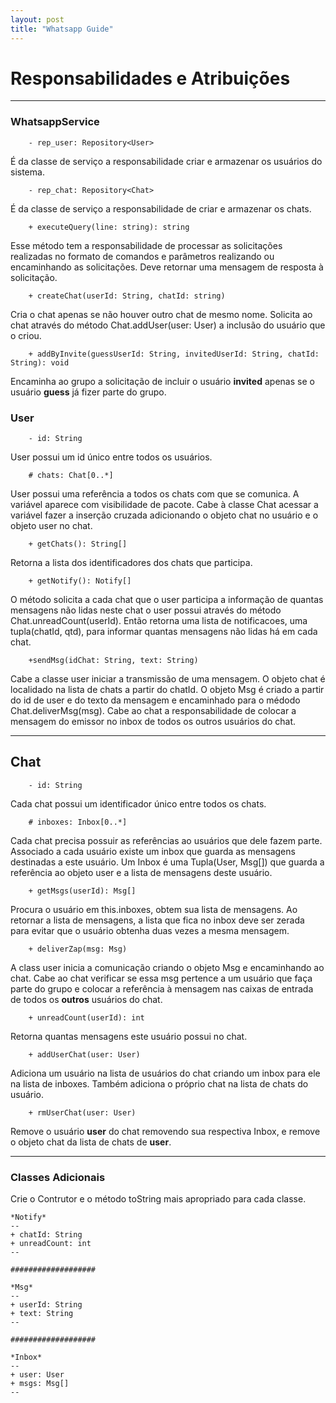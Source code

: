 ```yaml
---
layout: post
title: "Whatsapp Guide"
---
```


# Responsabilidades e Atribuições

---
### WhatsappService

        - rep_user: Repository<User>

É da classe de serviço a responsabilidade criar e armazenar os usuários do sistema.

        - rep_chat: Repository<Chat>

É da classe de serviço a responsabilidade de criar e armazenar os chats.

        + executeQuery(line: string): string

Esse método tem a responsabilidade de processar as solicitações realizadas no formato de comandos e parâmetros realizando ou encaminhando as solicitações. Deve retornar uma mensagem de resposta à solicitação.

        + createChat(userId: String, chatId: string)

Cria o chat apenas se não houver outro chat de mesmo nome. Solicita ao chat
 através do método Chat.addUser(user: User) a inclusão do usuário que o criou.

        + addByInvite(guessUserId: String, invitedUserId: String, chatId: String): void

Encaminha ao grupo a solicitação de incluir o usuário **invited** apenas se o usuário **guess** já fizer parte do grupo.

### User

        - id: String

User possui um id único entre todos os usuários.

        # chats: Chat[0..*]

User possui uma referência a todos os chats com que se comunica. A variável aparece com visibilidade de pacote. Cabe à classe Chat acessar a variável fazer a inserção cruzada adicionando o objeto chat no usuário e o objeto user no chat.

        + getChats(): String[]

Retorna a lista dos identificadores dos chats que participa.

        + getNotify(): Notify[]

O método solicita a cada chat que o user participa a informação
de quantas mensagens não lidas neste chat o user possui através do método 
Chat.unreadCount(userId).
Então retorna uma lista de notificacoes, uma tupla(chatId, qtd),
para informar quantas mensagens não lidas há em cada chat.

        +sendMsg(idChat: String, text: String)

Cabe a classe user iniciar a transmissão de uma mensagem. O objeto
chat é localidado na lista de chats a partir do chatId. O objeto Msg é
criado a partir do id de user e do texto da mensagem e encaminhado
para o médodo Chat.deliverMsg(msg). Cabe ao chat a responsabilidade
de colocar a mensagem do emissor no inbox de todos os outros usuários
do chat.


---
## Chat

        - id: String

Cada chat possui um identificador único entre todos os chats.

        # inboxes: Inbox[0..*]

Cada chat precisa possuir as referências ao usuários que dele fazem parte. Associado a cada usuário existe um inbox que guarda as mensagens destinadas a este usuário. Um Inbox é uma Tupla(User, Msg[]) que guarda a referência ao
objeto user e a lista de mensagens deste usuário.

        + getMsgs(userId): Msg[]

Procura o usuário em this.inboxes, obtem sua lista de mensagens. Ao retornar
a lista de mensagens, a lista que fica no inbox deve ser zerada para evitar 
que o usuário obtenha duas vezes a mesma mensagem.

        + deliverZap(msg: Msg)

A class user inicia a comunicação criando o objeto Msg e encaminhando ao chat. Cabe ao chat verificar se essa msg pertence a um usuário que faça parte do grupo e colocar a referência à mensagem nas caixas de entrada de todos os **outros** usuários do chat.

        + unreadCount(userId): int

Retorna quantas mensagens este usuário possui no chat.
    
        + addUserChat(user: User)

Adiciona um usuário na lista de usuários do chat criando um inbox para
ele na lista de inboxes. Também adiciona o próprio chat na lista de chats
do usuário.

        + rmUserChat(user: User)

Remove o usuário **user** do chat removendo sua respectiva Inbox, e remove o objeto chat da lista de chats de **user**.

---
### Classes Adicionais

Crie o Contrutor e o método toString mais apropriado para cada classe.

```
*Notify*
--
+ chatId: String
+ unreadCount: int
--

###################

*Msg*
--
+ userId: String
+ text: String
--

###################

*Inbox*
--
+ user: User
+ msgs: Msg[]
--

```
